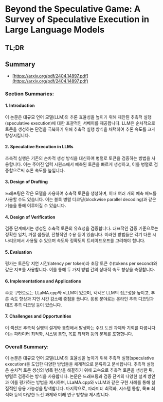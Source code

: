 # Beyond the Speculative Game: A Survey of Speculative Execution in Large Language Models
## TL;DR
## Summary
- [https://arxiv.org/pdf/2404.14897.pdf](https://arxiv.org/pdf/2404.14897.pdf)

### Section Summaries:

#### 1. Introduction
이 논문은 대규모 언어 모델(LLM)의 추론 효율성을 높이기 위해 제안된 추측적 실행(speculative execution)에 대한 포괄적인 서베이를 제공합니다. LLM은 순차적으로 토큰을 생성하는 단점을 극복하기 위해 추측적 실행 방식을 채택하여 추론 속도를 크게 향상시킵니다.

#### 2. Speculative Execution in LLMs
추측적 실행은 기존의 순차적 생성 방식을 대신하여 병렬로 토큰을 검증하는 방법을 사용합니다. 이는 주어진 입력 시퀀스에서 예측된 토큰을 빠르게 생성하고, 이를 병렬로 검증함으로써 추론 속도를 높입니다.

#### 3. Design of Drafting
드래프팅은 작은 모델을 사용하여 추측적 토큰을 생성하며, 이때 여러 개의 예측 헤드를 사용할 수도 있습니다. 이는 블록 병렬 디코딩(blockwise parallel decoding)과 같은 기술을 통해 이루어질 수 있습니다.

#### 4. Design of Verification
검증 단계에서는 생성된 추측적 토큰의 유효성을 검증합니다. 대표적인 검증 기준으로는 정확한 일치, 거절 샘플링, 전형적인 수용 등이 있습니다. 이러한 방법들은 각기 다른 시나리오에서 사용될 수 있으며 속도와 정확도의 트레이드오프를 고려해야 합니다.

#### 5. Evaluation
평가는 토큰당 지연 시간(latency per token)과 초당 토큰 수(tokens per second)와 같은 지표를 사용합니다. 이를 통해 두 가지 방법 간의 상대적 속도 향상을 측정합니다.

#### 6. Implementations and Applications
주요 구현으로는 LLaMA.cpp와 vLLM이 있으며, 각각은 LLM의 접근성을 높이고, 추론 속도 향상과 지연 시간 감소에 중점을 둡니다. 응용 분야로는 온라인 추측 디코딩과 대조 추측 디코딩 등이 있습니다.

#### 7. Challenges and Opportunities
이 섹션은 추측적 실행의 설계와 통합에서 발생하는 주요 도전 과제와 기회를 다룹니다. 이는 파라미터 최적화, 시스템 통합, 목표 최적화 등의 문제를 포함합니다.

### Overall Summary:

이 논문은 대규모 언어 모델(LLM)의 효율성을 높이기 위해 추측적 실행(speculative execution)을 도입한 다양한 방법들을 체계적으로 분류하고 분석합니다. 추측적 실행은 순차적 토큰 생성의 병목 현상을 해결하기 위해 고속으로 추측적 토큰을 생성한 뒤, 병렬로 검증하는 방식을 사용합니다. 논문은 드래프팅과 검증 단계의 다양한 설계 방안과 이를 평가하는 방법을 제시하며, LLaMA.cpp와 vLLM과 같은 구현 사례를 통해 실질적인 응용 가능성을 탐색합니다. 마지막으로, 파라미터 최적화, 시스템 통합, 목표 최적화 등의 다양한 도전 과제와 미래 연구 방향을 제시합니다.